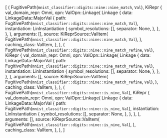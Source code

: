 [
(
FugitivePath(`mnist_classifier::digits::nine::nine_match`, `Val`),
KiRepr {
val_domain_repr: Omni,
opn: ValOpn::Linkage(
Linkage {
data: LinkageData::MajorVal {
path: FugitivePath(`mnist_classifier::digits::nine::nine_match`, `Val`),
instantiation: LinInstantiation {
symbol_resolutions: [],
separator: None,
},
},
},
),
arguments: [],
source: KiReprSource::ValItem(
FugitivePath(`mnist_classifier::digits::nine::nine_match`, `Val`),
),
caching_class: ValItem,
},
),
(
FugitivePath(`mnist_classifier::digits::nine::nine_match_refine`, `Val`),
KiRepr {
val_domain_repr: Omni,
opn: ValOpn::Linkage(
Linkage {
data: LinkageData::MajorVal {
path: FugitivePath(`mnist_classifier::digits::nine::nine_match_refine`, `Val`),
instantiation: LinInstantiation {
symbol_resolutions: [],
separator: None,
},
},
},
),
arguments: [],
source: KiReprSource::ValItem(
FugitivePath(`mnist_classifier::digits::nine::nine_match_refine`, `Val`),
),
caching_class: ValItem,
},
),
(
FugitivePath(`mnist_classifier::digits::nine::is_nine`, `Val`),
KiRepr {
val_domain_repr: Omni,
opn: ValOpn::Linkage(
Linkage {
data: LinkageData::MajorVal {
path: FugitivePath(`mnist_classifier::digits::nine::is_nine`, `Val`),
instantiation: LinInstantiation {
symbol_resolutions: [],
separator: None,
},
},
},
),
arguments: [],
source: KiReprSource::ValItem(
FugitivePath(`mnist_classifier::digits::nine::is_nine`, `Val`),
),
caching_class: ValItem,
},
),
]
